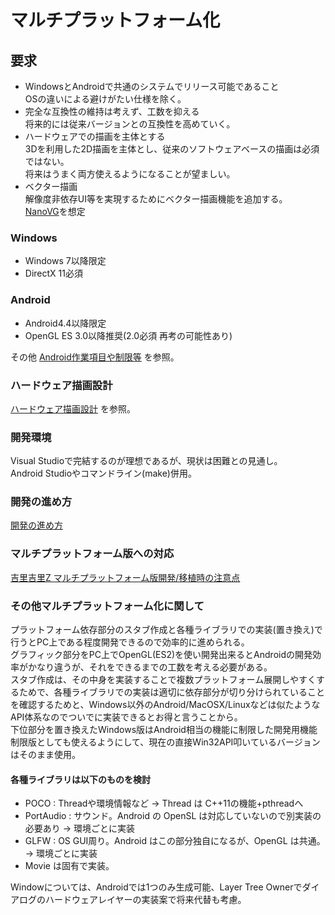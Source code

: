 # マルチプラットフォーム化

## 要求
* WindowsとAndroidで共通のシステムでリリース可能であること  
OSの違いによる避けがたい仕様を除く。
* 完全な互換性の維持は考えず、工数を抑える  
将来的には従来バージョンとの互換性を高めていく。
* ハードウェアでの描画を主体とする  
3Dを利用した2D描画を主体とし、従来のソフトウェアベースの描画は必須ではない。  
将来はうまく両方使えるようになることが望ましい。
* ベクター描画  
解像度非依存UI等を実現するためにベクター描画機能を追加する。  
[NanoVG](https://github.com/memononen/nanovg)を想定

### Windows
* Windows 7以降限定
* DirectX 11必須

### Android
* Android4.4以降限定  
* OpenGL ES 3.0以降推奨(2.0必須 再考の可能性あり)

その他 [Android作業項目や制限等](andoird_design.md) を参照。

### ハードウェア描画設計
[ハードウェア描画設計](hwdrawing_design.md) を参照。

### 開発環境
Visual Studioで完結するのが理想であるが、現状は困難との見通し。  
Android Studioやコマンドライン(make)併用。

### 開発の進め方
[開発の進め方](development_plan.md)

### マルチプラットフォーム版への対応
[吉里吉里Z マルチプラットフォーム版開発/移植時の注意点](cautionary_note.md)

### その他マルチプラットフォーム化に関して
プラットフォーム依存部分のスタブ作成と各種ライブラリでの実装(置き換え)で行うとPC上である程度開発できるので効率的に進められる。  
グラフィック部分をPC上でOpenGL(ES2)を使い開発出来るとAndroidの開発効率がかなり違うが、それをできるまでの工数を考える必要がある。  
スタブ作成は、その中身を実装することで複数プラットフォーム展開しやすくするためで、各種ライブラリでの実装は適切に依存部分が切り分けられていることを確認するためと、Windows以外のAndroid/MacOSX/Linuxなどは似たようなAPI体系なのでついでに実装できるとお得と言うことから。  
下位部分を置き換えたWindows版はAndroid相当の機能に制限した開発用機能制限版としても使えるようにして、現在の直接Win32API叩いているバージョンはそのまま使用。  

#### 各種ライブラリは以下のものを検討

* POCO : Threadや環境情報など → Thread は C++11の機能+pthreadへ
* PortAudio : サウンド。Android の OpenSL は対応していないので別実装の必要あり → 環境ごとに実装
* GLFW : OS GUI周り。Android はこの部分独自になるが、OpenGL は共通。 → 環境ごとに実装
* Movie は固有で実装。

Windowについては、Androidでは1つのみ生成可能、Layer Tree Ownerでダイアログのハードウェアレイヤーの実装案で将来代替も考慮。

